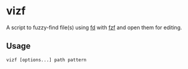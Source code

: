 # vizf
A script to fuzzy-find file(s) using [fd](https://github.com/sharkdp/fd) with [fzf](https://github.com/junegunn/fzf) and open them for editing.

## Usage
`vizf [options...] path pattern`
